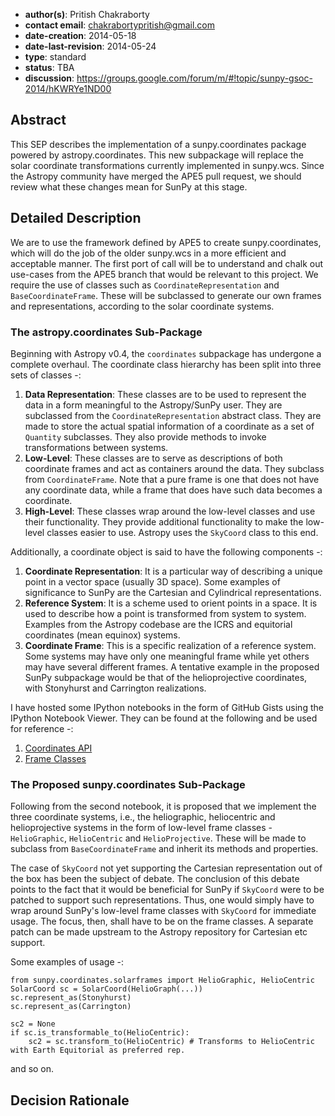 * **author(s)**: Pritish Chakraborty
* **contact email**: chakrabortypritish@gmail.com
* **date-creation**: 2014-05-18
* **date-last-revision**: 2014-05-24
* **type**: standard
* **status**: TBA
* **discussion**: https://groups.google.com/forum/m/#!topic/sunpy-gsoc-2014/hKWRYe1ND00

## Abstract
This SEP describes the implementation of a sunpy.coordinates package powered by
astropy.coordinates. This new subpackage will replace the solar coordinate transformations
currently implemented in sunpy.wcs.
Since the Astropy community have merged the APE5 pull request, we should review what these
changes mean for SunPy at this stage. 

## Detailed Description
We are to use the framework defined by APE5 to create sunpy.coordinates, which will 
do the job of the older sunpy.wcs in a more efficient and acceptable manner. The
first port of call will be to understand and chalk out use-cases from the APE5 branch that
would be relevant to this project. 
We require the use of classes such as `CoordinateRepresentation` and `BaseCoordinateFrame`.
These will be subclassed to generate our own frames and representations, according to the
solar coordinate systems.

### The astropy.coordinates Sub-Package

Beginning with Astropy v0.4, the `coordinates` subpackage has undergone a complete overhaul.
The coordinate class hierarchy has been split into three sets of classes -:

1. **Data Representation**: These classes are to be used to represent the data in a form 
meaningful to the Astropy/SunPy user. They are subclassed from the `CoordinateRepresentation`
abstract class. They are made to store the actual spatial information of a coordinate as a 
set of `Quantity` subclasses. They also provide methods to invoke transformations between
systems. 
2. **Low-Level**: These classes are to serve as descriptions of both coordinate frames and
act as containers around the data. They subclass from `CoordinateFrame`. Note that a pure 
frame is one that does not have any coordinate data, while a frame that does have such data 
becomes a coordinate.
3. **High-Level**: These classes wrap around the low-level classes and use their functionality.
They provide additional functionality to make the low-level classes easier to use. Astropy uses
the `SkyCoord` class to this end.

Additionally, a coordinate object is said to have the following components -:

1. **Coordinate Representation**: It is a particular way of describing a unique point in a vector
space (usually 3D space). Some examples of significance to SunPy are the Cartesian and Cylindrical
representations.
2. **Reference System**: It is a scheme used to orient points in a space. It is used to describe
how a point is transformed from system to system. Examples from the Astropy codebase are the ICRS
and equitorial coordinates (mean equinox) systems.
3. **Coordinate Frame**: This is a specific realization of a reference system. Some systems may have
only one meaningful frame while yet others may have several different frames. A tentative example in
the proposed SunPy subpackage would be that of the helioprojective coordinates, with Stonyhurst and
Carrington realizations.


I have hosted some IPython notebooks in the form of GitHub Gists using the IPython Notebook 
Viewer. They can be found at the following and be used for reference -:

1. [Coordinates API](http://nbviewer.ipython.org/gist/VaticanCameos/4a39e60df9f479c54ff1)
2. [Frame Classes](http://nbviewer.ipython.org/gist/VaticanCameos/b1612ec8c35f0d2a266a)


### The Proposed sunpy.coordinates Sub-Package

Following from the second notebook, it is proposed that we implement the three coordinate systems,
 i.e., the heliographic, heliocentric and helioprojective systems in the form of low-level
frame classes - `HelioGraphic`, `HelioCentric` and `HelioProjective`. These will be made to
subclass from `BaseCoordinateFrame` and inherit its methods and properties.

The case of `SkyCoord` not yet supporting the Cartesian representation out of the box has
been the subject of debate. The conclusion of this debate points to the fact that it would
be beneficial for SunPy if `SkyCoord` were to be patched to support such representations.
Thus, one would simply have to wrap around SunPy's low-level frame classes with `SkyCoord`
for immediate usage. The focus, then, shall have to be on the frame classes. A separate 
patch can be made upstream to the Astropy repository for Cartesian etc support.

Some examples of usage -:

    from sunpy.coordinates.solarframes import HelioGraphic, HelioCentric
    SolarCoord sc = SolarCoord(HelioGraph(...))
    sc.represent_as(Stonyhurst)
    sc.represent_as(Carrington)

    sc2 = None
    if sc.is_transformable_to(HelioCentric):
        sc2 = sc.transform_to(HelioCentric) # Transforms to HelioCentric with Earth Equitorial as preferred rep.

and so on.


## Decision Rationale

